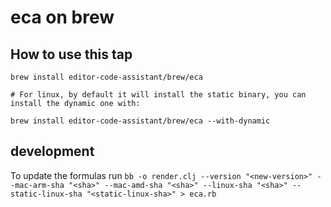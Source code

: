 # eca on brew

## How to use this tap

```shell
brew install editor-code-assistant/brew/eca

# For linux, by default it will install the static binary, you can install the dynamic one with:

brew install editor-code-assistant/brew/eca --with-dynamic
```

## development

To update the formulas run `bb -o render.clj --version "<new-version>" --mac-arm-sha "<sha>" --mac-amd-sha "<sha>" --linux-sha "<sha>" --static-linux-sha "<static-linux-sha>" > eca.rb` 
